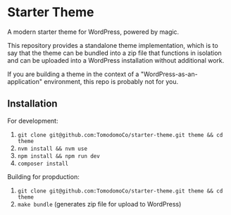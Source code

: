 # Starter Theme

A modern starter theme for WordPress, powered by magic.

This repository provides a standalone theme implementation, which is to say that the theme can be bundled into a zip file that functions in isolation and can be uploaded into a WordPress installation without additional work.

If you are building a theme in the context of a "WordPress-as-an-application" environment, this repo is probably not for you.

## Installation

For development:

1. `git clone git@github.com:TomodomoCo/starter-theme.git theme && cd theme`
2. `nvm install && nvm use`
3. `npm install && npm run dev`
4. `composer install`

Building for propduction:

1. `git clone git@github.com:TomodomoCo/starter-theme.git theme && cd theme`
2. `make bundle` (generates zip file for upload to WordPress)
